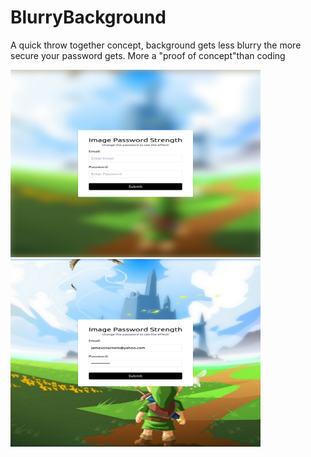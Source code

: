 # BlurryBackground
A quick throw together concept, background gets less blurry the more secure your password gets. More a "proof of concept"than coding

<img src="./finImgs/blurry.png" alt="blurry background" width="400" height="300"/>
<img src="./finImgs/clear.png" alt="clear background" width="400" height="300"/>
